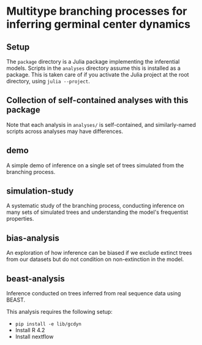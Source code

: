 # Multitype branching processes for inferring germinal center dynamics

## Setup

The `package` directory is a Julia package implementing the inferential models.
Scripts in the `analyses` directory assume this is installed as a package.
This is taken care of if you activate the Julia project at the root directory, using `julia --project`.

## Collection of self-contained analyses with this package

Note that each analysis in `analyses/` is self-contained, and similarly-named scripts across analyses may have differences.

## demo

A simple demo of inference on a single set of trees simulated from the branching process.

## simulation-study

A systematic study of the branching process, conducting inference on many sets of simulated trees and understanding the model's frequentist properties.

## bias-analysis

An exploration of how inference can be biased if we exclude extinct trees from our datasets but do not condition on non-extinction in the model.

## beast-analysis

Inference conducted on trees inferred from real sequence data using BEAST.

This analysis requires the following setup:

- `pip install -e lib/gcdyn`
- Install R 4.2
- Install nextflow
